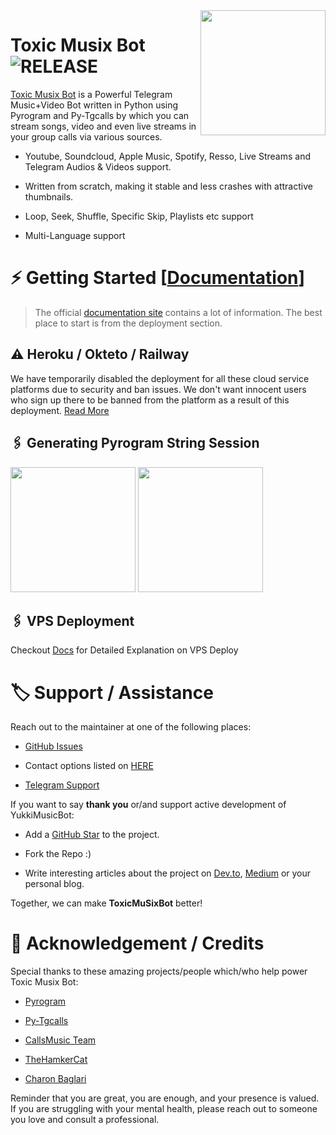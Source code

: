 <img src="https://telegra.ph/file/89d11f81ba1cfd3a6cab9.jpg" align="right" width="200" height="200"/>

# Toxic Musix Bot <img src="https://img.shields.io/github/v/release/noobALPHA/ToxicMuSixBot?color=black&logo=github&logoColor=black&style=social" alt="RELEASE">

[Toxic Musix Bot](https://github.com/noobALPHA/ToxicMuSixBot) is a Powerful Telegram Music+Video Bot written in Python using Pyrogram and Py-Tgcalls by which you can stream songs, video and even live streams in your group calls via various sources.

* Youtube, Soundcloud, Apple Music, Spotify, Resso, Live Streams and Telegram Audios & Videos support.

* Written from scratch, making it stable and less crashes with attractive thumbnails.

* Loop, Seek, Shuffle, Specific Skip, Playlists etc support

* Multi-Language support

# ⚡️ Getting Started [[Documentation](https://notreallyshikhar.gitbook.io/yukkimusicbot/)]

> The official [documentation site](https://notreallyshikhar.gitbook.io/yukkimusicbot/) contains a lot of information. The best place to start is from the deployment section.

## ⚠️ Heroku / Okteto / Railway

We have temporarily disabled the deployment for  all these cloud service platforms due to security and ban issues. We don't want innocent users who sign up there to be banned from the platform as a result of this deployment. [Read More](https://t.me/TheYukki/2541)

## 🖇 Generating Pyrogram String Session

<p>
<a href="https://replit.com/@NotReallyShikhar/Yukki-Music-String-Gen"><img src="https://img.shields.io/badge/Generate%20On%20Repl-blueviolet?style=for-the-badge&logo=appveyor" width="200""/></a>
<a href="https://t.me/YukkiStringBot"><img src="https://img.shields.io/badge/TG%20String%20Gen%20Bot-blueviolet?style=for-the-badge&logo=appveyor" width="200""/></a>
</p>

## 🖇 VPS Deployment

Checkout [Docs](https://notreallyshikhar.gitbook.io/yukkimusicbot/deployment/local-hosting-or-vps) for Detailed Explanation on VPS Deploy

# 🏷 Support / Assistance

Reach out to the maintainer at one of the following places:

- [GitHub Issues](https://github.com/TeamYukki/yukkimusicbot/issues/new?assignees=&labels=question&template=SUPPORT_QUESTION.md&title=support%3A+)

- Contact options listed on [HERE](https://t.me/ALPHAXOPBOT)

- [Telegram Support](https://t.me/ToxicNetWorkZ)

If you want to say **thank you** or/and support active development of YukkiMusicBot:

- Add a [GitHub Star](https://github.com/TeamYukki/YukkiMusicBot) to the project.

- Fork the Repo :)

- Write interesting articles about the project on [Dev.to](https://dev.to/), [Medium](https://medium.com/) or your personal blog.

Together, we can make **ToxicMuSixBot** better!

# 📑 Acknowledgement / Credits

Special thanks to these amazing projects/people which/who help power Toxic Musix Bot:

- [Pyrogram](https://github.com/pyrogram/pyrogram)

- [Py-Tgcalls](https://github.com/pytgcalls/pytgcalls)

- [CallsMusic Team](https://github.com/Callsmusic)

- [TheHamkerCat](https://github.com/TheHamkerCat)

- [Charon Baglari](https://github.com/XCBv021)

Reminder that you are great, you are enough, and your presence is valued. If you are struggling with your mental health, please reach out to someone you love and consult a professional.

